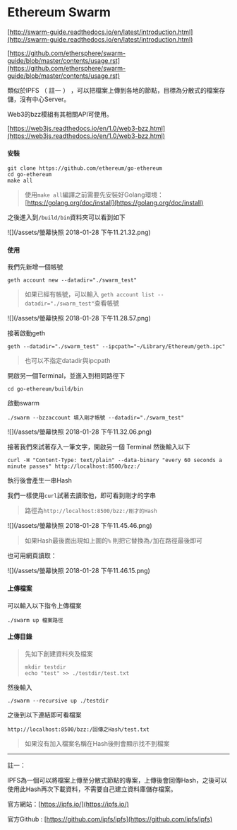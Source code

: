# Ethereum Swarm

[http://swarm-guide.readthedocs.io/en/latest/introduction.html](http://swarm-guide.readthedocs.io/en/latest/introduction.html)

[https://github.com/ethersphere/swarm-guide/blob/master/contents/usage.rst](https://github.com/ethersphere/swarm-guide/blob/master/contents/usage.rst)

類似於IPFS （ 註一 ） ，可以把檔案上傳到各地的節點，目標為分散式的檔案存儲，沒有中心Server。

Web3的bzz模組有其相關API可使用。

[https://web3js.readthedocs.io/en/1.0/web3-bzz.html](https://web3js.readthedocs.io/en/1.0/web3-bzz.html)

#### 安裝

```
git clone https://github.com/ethereum/go-ethereum
cd go-ethereum
make all
```

> 使用`make all`編譯之前需要先安裝好Golang環境：[https://golang.org/doc/install](https://golang.org/doc/install)

之後進入到`/build/bin`資料夾可以看到如下

![](/assets/螢幕快照 2018-01-28 下午11.21.32.png)

#### 使用

我們先新增一個帳號

```
geth account new --datadir="./swarm_test"
```

> 如果已經有帳號，可以輸入 `geth account list --datadir="./swarm_test"`查看帳號

![](/assets/螢幕快照 2018-01-28 下午11.28.57.png)

接著啟動geth

```
geth --datadir="./swarm_test" --ipcpath="~/Library/Ethereum/geth.ipc"
```

> 也可以不指定datadir與ipcpath

開啟另一個Terminal，並進入到相同路徑下

```
cd go-ethereum/build/bin
```

啟動swarm

```
./swarm --bzzaccount 填入剛才帳號 --datadir="./swarm_test"
```

![](/assets/螢幕快照 2018-01-28 下午11.32.06.png)

接著我們來試著存入一筆文字，開啟另一個 Terminal 然後輸入以下

```
curl -H "Content-Type: text/plain" --data-binary "every 60 seconds a minute passes" http://localhost:8500/bzz:/
```

執行後會產生一串Hash

我們一樣使用`curl`試著去讀取他，即可看到剛才的字串

> 路徑為`http://localhost:8500/bzz:/剛才的Hash`

![](/assets/螢幕快照 2018-01-28 下午11.45.46.png)

> 如果Hash最後面出現如上圖的`%` 則把它替換為`/`加在路徑最後即可

也可用網頁讀取：

![](/assets/螢幕快照 2018-01-28 下午11.46.15.png)

#### 上傳檔案

可以輸入以下指令上傳檔案

```
./swarm up 檔案路徑
```

#### 上傳目錄

> 先如下創建資料夾及檔案
>
> ```
> mkdir testdir
> echo "test" >> ./testdir/test.txt
> ```

然後輸入

```
./swarm --recursive up ./testdir
```

之後到以下連結即可看檔案

```
http://localhost:8500/bzz:/回傳之Hash/test.txt
```

> 如果沒有加入檔案名稱在Hash後則會顯示找不到檔案

---

註一：

IPFS為一個可以將檔案上傳至分散式節點的專案，上傳後會回傳Hash，之後可以使用此Hash再次下載資料，不需要自己建立資料庫儲存檔案。

官方網站：[https://ipfs.io/](https://ipfs.io/)

官方Github : [https://github.com/ipfs/ipfs](https://github.com/ipfs/ipfs)

